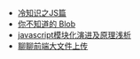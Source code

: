 * [冷知识之JS篇](./冷知识之JS篇/冷知识之JS篇)
* [你不知道的 Blob](./你不知道的Blob/你不知道的Blob)
* [javascript模块化演进及原理浅析](./javascript模块化演进及原理浅析/javascript模块化演进及原理浅析)
* [聊聊前端大文件上传](./聊聊前端大文件上传/聊聊前端大文件上传)